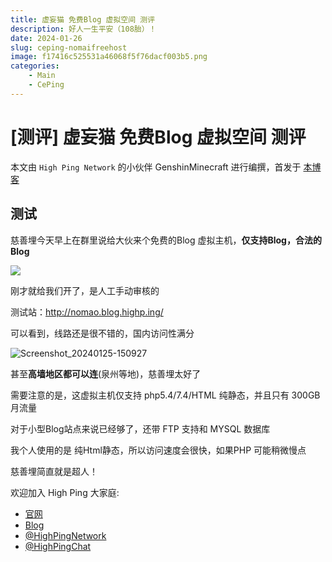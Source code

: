 ```yaml
---
title: 虚妄猫 免费Blog 虚拟空间 测评
description: 好人一生平安（108胎）！
date: 2024-01-26
slug: ceping-nomaifreehost
image: f17416c525531a46068f5f76dacf003b5.png
categories:
    - Main
    - CePing
---
```


# [测评] 虚妄猫 免费Blog 虚拟空间 测评

本文由 `High Ping Network` 的小伙伴 GenshinMinecraft 进行编撰，首发于 [本博客](https://blog.highp.ing)

## 测试

慈善埋今天早上在群里说给大伙来个免费的Blog 虚拟主机，**仅支持Blog，合法的Blog**
 
![](https://i2.100024.xyz/2024/01/25/oxdd7j.webp)
 
刚才就给我们开了，是人工手动审核的
 
测试站：<http://nomao.blog.highp.ing/>
 
可以看到，线路还是很不错的，国内访问性满分

![Screenshot_20240125-150927](https://i2.100024.xyz/2024/01/25/oyp53r.webp)

甚至**高墙地区都可以连**(泉州等地)，慈善埋太好了
 
需要注意的是，这虚拟主机仅支持 php5.4/7.4/HTML 纯静态，并且只有 300GB 月流量
 
对于小型Blog站点来说已经够了，还带 FTP 支持和 MYSQL 数据库
 
我个人使用的是 纯Html静态，所以访问速度会很快，如果PHP 可能稍微慢点

慈善埋简直就是超人！

欢迎加入 High Ping 大家庭:
- [官网](https://highp.ing)
- [Blog](https://blog.highp.ing)
- [@HighPingNetwork](https://t.me/HighPingNetwork)
- [@HighPingChat](https://t.me/highpingchat)
